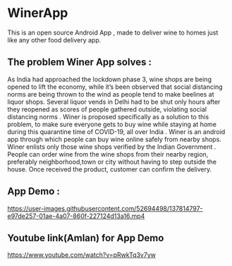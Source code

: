 # WinerApp

This is an open source Android App , made to deliver wine to homes just like any other food delivery app.

## The problem Winer App solves :

As India had approached the lockdown phase 3, wine shops are being opened to lift the economy, while it’s been observed that social distancing norms are being thrown to the wind as people tend to make beelines at liquor shops. Several liquor vends in Delhi had to be shut only hours after they reopened as scores of people gathered outside, violating social distancing norms . Winer is proposed specifically as a solution to this problem, to make sure everyone gets to buy wine while staying at home during this quarantine time of COVID-19, all over India . Winer is an android app through which people can buy wine online safely from nearby shops. Winer enlists only those wine shops verified by the Indian Government . People can order wine from the wine shops from their nearby region, preferably neighborhood,town or city without having to step outside the house. Once received the product, customer can confirm the delivery.

## App Demo :

https://user-images.githubusercontent.com/52694498/137814797-e97de257-01ae-4a07-860f-227124d13a16.mp4

## Youtube link(Amlan) for App Demo 

https://www.youtube.com/watch?v=pRwkTq3v7yw
